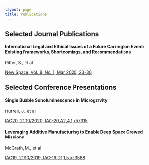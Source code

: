 ```yaml
---
layout: page
title: Publications
---
```


## Selected Journal Publications

#### International Legal and Ethical Issues of a Future Carrington Event: Existing Frameworks, Shortcomings, and Recommendations

Ritter, S., et al

[New Space, Vol. 8, No. 1, Mar 2020, 23-30](https://doi.org/10.1089/space.2019.0026)

## Selected Conference Presentations

#### Single Bubble Sonoluminescence in Microgravity

Hurrell, J., et al

[IAC20, 21/10/2020, IAC-20,A2,4,1,x57315](https://dl.iafastro.directory/event/IAC-2020/paper/57315/)

#### Leveraging Additive Manufacturing to Enable Deep Space Crewed Missions

McGrath, M., et al

[IAC19, 21/10/2019, IAC-19,D1,1,5,x53588](https://dl.iafastro.directory/event/IAC-2019/paper/53588/)

